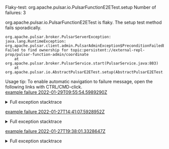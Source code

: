         
Flaky-test: org.apache.pulsar.io.PulsarFunctionE2ETest.setup
Number of failures: 3

org.apache.pulsar.io.PulsarFunctionE2ETest is flaky. The setup test method fails sporadically.

```
org.apache.pulsar.broker.PulsarServerException: java.lang.RuntimeException: org.apache.pulsar.client.admin.PulsarAdminException$PreconditionFailedException: Failed to find ownership for topic:persistent://external-repl-prop/pulsar-function-admin/coordinate
	at org.apache.pulsar.broker.PulsarService.start(PulsarService.java:803)
	at org.apache.pulsar.io.AbstractPulsarE2ETest.setup(AbstractPulsarE2ETest.java:164)
```

Usage tip: To enable automatic navigation to failure message, open the following links with CTRL/CMD-click.  
[example failure 2022-01-29T09:55:54.5989290Z](https://github.com/apache/pulsar/runs/4990505455?check_suite_focus=true?check_suite_focus=true#step:9:166)  


<details>
<summary>Full exception stacktrace</summary>
<code><pre>
org.apache.pulsar.broker.PulsarServerException: java.lang.RuntimeException: org.apache.pulsar.client.admin.PulsarAdminException$PreconditionFailedException: Failed to find ownership for topic:persistent://external-repl-prop/pulsar-function-admin/coordinate
	at org.apache.pulsar.broker.PulsarService.start(PulsarService.java:803)
	at org.apache.pulsar.io.AbstractPulsarE2ETest.setup(AbstractPulsarE2ETest.java:164)
	at java.base/jdk.internal.reflect.NativeMethodAccessorImpl.invoke0(Native Method)
	at java.base/jdk.internal.reflect.NativeMethodAccessorImpl.invoke(NativeMethodAccessorImpl.java:62)
	at java.base/jdk.internal.reflect.DelegatingMethodAccessorImpl.invoke(DelegatingMethodAccessorImpl.java:43)
	at java.base/java.lang.reflect.Method.invoke(Method.java:566)
	at org.testng.internal.MethodInvocationHelper.invokeMethod(MethodInvocationHelper.java:132)
	at org.testng.internal.MethodInvocationHelper.invokeMethodConsideringTimeout(MethodInvocationHelper.java:61)
	at org.testng.internal.ConfigInvoker.invokeConfigurationMethod(ConfigInvoker.java:366)
	at org.testng.internal.ConfigInvoker.invokeConfigurations(ConfigInvoker.java:320)
	at org.testng.internal.TestInvoker.runConfigMethods(TestInvoker.java:701)
	at org.testng.internal.TestInvoker.invokeMethod(TestInvoker.java:527)
	at org.testng.internal.TestInvoker.invokeTestMethod(TestInvoker.java:174)
	at org.testng.internal.MethodRunner.runInSequence(MethodRunner.java:46)
	at org.testng.internal.TestInvoker$MethodInvocationAgent.invoke(TestInvoker.java:822)
	at org.testng.internal.TestInvoker.invokeTestMethods(TestInvoker.java:147)
	at org.testng.internal.TestMethodWorker.invokeTestMethods(TestMethodWorker.java:146)
	at org.testng.internal.TestMethodWorker.run(TestMethodWorker.java:128)
	at java.base/java.util.ArrayList.forEach(ArrayList.java:1541)
	at org.testng.TestRunner.privateRun(TestRunner.java:764)
	at org.testng.TestRunner.run(TestRunner.java:585)
	at org.testng.SuiteRunner.runTest(SuiteRunner.java:384)
	at org.testng.SuiteRunner.runSequentially(SuiteRunner.java:378)
	at org.testng.SuiteRunner.privateRun(SuiteRunner.java:337)
	at org.testng.SuiteRunner.run(SuiteRunner.java:286)
	at org.testng.SuiteRunnerWorker.runSuite(SuiteRunnerWorker.java:53)
	at org.testng.SuiteRunnerWorker.run(SuiteRunnerWorker.java:96)
	at org.testng.TestNG.runSuitesSequentially(TestNG.java:1218)
	at org.testng.TestNG.runSuitesLocally(TestNG.java:1140)
	at org.testng.TestNG.runSuites(TestNG.java:1069)
	at org.testng.TestNG.run(TestNG.java:1037)
	at org.apache.maven.surefire.testng.TestNGExecutor.run(TestNGExecutor.java:135)
	at org.apache.maven.surefire.testng.TestNGDirectoryTestSuite.executeSingleClass(TestNGDirectoryTestSuite.java:112)
	at org.apache.maven.surefire.testng.TestNGDirectoryTestSuite.executeLazy(TestNGDirectoryTestSuite.java:123)
	at org.apache.maven.surefire.testng.TestNGDirectoryTestSuite.execute(TestNGDirectoryTestSuite.java:90)
	at org.apache.maven.surefire.testng.TestNGProvider.invoke(TestNGProvider.java:146)
	at org.apache.maven.surefire.booter.ForkedBooter.invokeProviderInSameClassLoader(ForkedBooter.java:384)
	at org.apache.maven.surefire.booter.ForkedBooter.runSuitesInProcess(ForkedBooter.java:345)
	at org.apache.maven.surefire.booter.ForkedBooter.execute(ForkedBooter.java:126)
	at org.apache.maven.surefire.booter.ForkedBooter.main(ForkedBooter.java:418)
Caused by: java.lang.RuntimeException: org.apache.pulsar.client.admin.PulsarAdminException$PreconditionFailedException: Failed to find ownership for topic:persistent://external-repl-prop/pulsar-function-admin/coordinate
	at org.apache.pulsar.functions.worker.PulsarWorkerService.start(PulsarWorkerService.java:585)
	at org.apache.pulsar.broker.PulsarService.startWorkerService(PulsarService.java:1542)
	at org.apache.pulsar.broker.PulsarService.start(PulsarService.java:771)
	... 39 more
Caused by: org.apache.pulsar.client.admin.PulsarAdminException$PreconditionFailedException: Failed to find ownership for topic:persistent://external-repl-prop/pulsar-function-admin/coordinate
	at org.apache.pulsar.client.admin.internal.BaseResource.getApiException(BaseResource.java:240)
	at org.apache.pulsar.client.admin.internal.BaseResource$1.failed(BaseResource.java:134)
	at org.glassfish.jersey.client.JerseyInvocation$1.failed(JerseyInvocation.java:882)
	at org.glassfish.jersey.client.JerseyInvocation$1.completed(JerseyInvocation.java:863)
	at org.glassfish.jersey.client.ClientRuntime.processResponse(ClientRuntime.java:229)
	at org.glassfish.jersey.client.ClientRuntime.access$200(ClientRuntime.java:62)
	at org.glassfish.jersey.client.ClientRuntime$2.lambda$response$0(ClientRuntime.java:173)
	at org.glassfish.jersey.internal.Errors$1.call(Errors.java:248)
	at org.glassfish.jersey.internal.Errors$1.call(Errors.java:244)
	at org.glassfish.jersey.internal.Errors.process(Errors.java:292)
	at org.glassfish.jersey.internal.Errors.process(Errors.java:274)
	at org.glassfish.jersey.internal.Errors.process(Errors.java:244)
	at org.glassfish.jersey.process.internal.RequestScope.runInScope(RequestScope.java:288)
	at org.glassfish.jersey.client.ClientRuntime$2.response(ClientRuntime.java:173)
	at org.apache.pulsar.client.admin.internal.http.AsyncHttpConnector.lambda$apply$1(AsyncHttpConnector.java:228)
	at java.base/java.util.concurrent.CompletableFuture.uniWhenComplete(CompletableFuture.java:859)
	at java.base/java.util.concurrent.CompletableFuture$UniWhenComplete.tryFire(CompletableFuture.java:837)
	at java.base/java.util.concurrent.CompletableFuture.postComplete(CompletableFuture.java:506)
	at java.base/java.util.concurrent.CompletableFuture.complete(CompletableFuture.java:2073)
	at org.apache.pulsar.client.admin.internal.http.AsyncHttpConnector.lambda$retryOperation$4(AsyncHttpConnector.java:270)
	at java.base/java.util.concurrent.CompletableFuture.uniWhenComplete(CompletableFuture.java:859)
	at java.base/java.util.concurrent.CompletableFuture$UniWhenComplete.tryFire(CompletableFuture.java:837)
	at java.base/java.util.concurrent.CompletableFuture.postComplete(CompletableFuture.java:506)
	at java.base/java.util.concurrent.CompletableFuture.complete(CompletableFuture.java:2073)
	at org.asynchttpclient.netty.NettyResponseFuture.loadContent(NettyResponseFuture.java:222)
	at org.asynchttpclient.netty.NettyResponseFuture.done(NettyResponseFuture.java:257)
	at org.asynchttpclient.netty.handler.AsyncHttpClientHandler.finishUpdate(AsyncHttpClientHandler.java:241)
	at org.asynchttpclient.netty.handler.HttpHandler.handleChunk(HttpHandler.java:114)
	at org.asynchttpclient.netty.handler.HttpHandler.handleRead(HttpHandler.java:143)
	at org.asynchttpclient.netty.handler.AsyncHttpClientHandler.channelRead(AsyncHttpClientHandler.java:78)
	at io.netty.channel.AbstractChannelHandlerContext.invokeChannelRead(AbstractChannelHandlerContext.java:379)
	at io.netty.channel.AbstractChannelHandlerContext.invokeChannelRead(AbstractChannelHandlerContext.java:365)
	at io.netty.channel.AbstractChannelHandlerContext.fireChannelRead(AbstractChannelHandlerContext.java:357)
	at io.netty.handler.codec.MessageToMessageDecoder.channelRead(MessageToMessageDecoder.java:103)
	at io.netty.channel.AbstractChannelHandlerContext.invokeChannelRead(AbstractChannelHandlerContext.java:379)
	at io.netty.channel.AbstractChannelHandlerContext.invokeChannelRead(AbstractChannelHandlerContext.java:365)
	at io.netty.channel.AbstractChannelHandlerContext.fireChannelRead(AbstractChannelHandlerContext.java:357)
	at io.netty.channel.CombinedChannelDuplexHandler$DelegatingChannelHandlerContext.fireChannelRead(CombinedChannelDuplexHandler.java:436)
	at io.netty.handler.codec.ByteToMessageDecoder.fireChannelRead(ByteToMessageDecoder.java:327)
	at io.netty.handler.codec.ByteToMessageDecoder.channelRead(ByteToMessageDecoder.java:299)
	at io.netty.channel.CombinedChannelDuplexHandler.channelRead(CombinedChannelDuplexHandler.java:251)
	at io.netty.channel.AbstractChannelHandlerContext.invokeChannelRead(AbstractChannelHandlerContext.java:379)
	at io.netty.channel.AbstractChannelHandlerContext.invokeChannelRead(AbstractChannelHandlerContext.java:365)
	at io.netty.channel.AbstractChannelHandlerContext.fireChannelRead(AbstractChannelHandlerContext.java:357)
	at io.netty.handler.ssl.SslHandler.unwrap(SslHandler.java:1371)
	at io.netty.handler.ssl.SslHandler.decodeJdkCompatible(SslHandler.java:1234)
	at io.netty.handler.ssl.SslHandler.decode(SslHandler.java:1283)
	at io.netty.handler.codec.ByteToMessageDecoder.decodeRemovalReentryProtection(ByteToMessageDecoder.java:510)
	at io.netty.handler.codec.ByteToMessageDecoder.callDecode(ByteToMessageDecoder.java:449)
	at io.netty.handler.codec.ByteToMessageDecoder.channelRead(ByteToMessageDecoder.java:279)
	at io.netty.channel.AbstractChannelHandlerContext.invokeChannelRead(AbstractChannelHandlerContext.java:379)
	at io.netty.channel.AbstractChannelHandlerContext.invokeChannelRead(AbstractChannelHandlerContext.java:365)
	at io.netty.channel.AbstractChannelHandlerContext.fireChannelRead(AbstractChannelHandlerContext.java:357)
	at io.netty.channel.DefaultChannelPipeline$HeadContext.channelRead(DefaultChannelPipeline.java:1410)
	at io.netty.channel.AbstractChannelHandlerContext.invokeChannelRead(AbstractChannelHandlerContext.java:379)
	at io.netty.channel.AbstractChannelHandlerContext.invokeChannelRead(AbstractChannelHandlerContext.java:365)
	at io.netty.channel.DefaultChannelPipeline.fireChannelRead(DefaultChannelPipeline.java:919)
	at io.netty.channel.nio.AbstractNioByteChannel$NioByteUnsafe.read(AbstractNioByteChannel.java:166)
	at io.netty.channel.nio.NioEventLoop.processSelectedKey(NioEventLoop.java:722)
	at io.netty.channel.nio.NioEventLoop.processSelectedKeysOptimized(NioEventLoop.java:658)
	at io.netty.channel.nio.NioEventLoop.processSelectedKeys(NioEventLoop.java:584)
	at io.netty.channel.nio.NioEventLoop.run(NioEventLoop.java:496)
	at io.netty.util.concurrent.SingleThreadEventExecutor$4.run(SingleThreadEventExecutor.java:986)
	at io.netty.util.internal.ThreadExecutorMap$2.run(ThreadExecutorMap.java:74)
	at io.netty.util.concurrent.FastThreadLocalRunnable.run(FastThreadLocalRunnable.java:30)
	at java.base/java.lang.Thread.run(Thread.java:829)
Caused by: javax.ws.rs.ClientErrorException: HTTP 412 Precondition Failed
	at org.glassfish.jersey.client.JerseyInvocation.createExceptionForFamily(JerseyInvocation.java:985)
	at org.glassfish.jersey.client.JerseyInvocation.convertToException(JerseyInvocation.java:967)
	at org.glassfish.jersey.client.JerseyInvocation.access$700(JerseyInvocation.java:82)
	... 63 more

</pre></code>
</details>

[example failure 2022-01-27T14:41:07.5928952Z](https://github.com/apache/pulsar/runs/4967565888?check_suite_focus=true?check_suite_focus=true#step:9:162)  


<details>
<summary>Full exception stacktrace</summary>
<code><pre>
org.apache.pulsar.broker.PulsarServerException: java.lang.RuntimeException: org.apache.pulsar.client.admin.PulsarAdminException$PreconditionFailedException: Failed to find ownership for topic:persistent://external-repl-prop/pulsar-function-admin/coordinate
	at org.apache.pulsar.broker.PulsarService.start(PulsarService.java:803)
	at org.apache.pulsar.io.AbstractPulsarE2ETest.setup(AbstractPulsarE2ETest.java:164)
	at java.base/jdk.internal.reflect.NativeMethodAccessorImpl.invoke0(Native Method)
	at java.base/jdk.internal.reflect.NativeMethodAccessorImpl.invoke(NativeMethodAccessorImpl.java:62)
	at java.base/jdk.internal.reflect.DelegatingMethodAccessorImpl.invoke(DelegatingMethodAccessorImpl.java:43)
	at java.base/java.lang.reflect.Method.invoke(Method.java:566)
	at org.testng.internal.MethodInvocationHelper.invokeMethod(MethodInvocationHelper.java:132)
	at org.testng.internal.MethodInvocationHelper.invokeMethodConsideringTimeout(MethodInvocationHelper.java:61)
	at org.testng.internal.ConfigInvoker.invokeConfigurationMethod(ConfigInvoker.java:366)
	at org.testng.internal.ConfigInvoker.invokeConfigurations(ConfigInvoker.java:320)
	at org.testng.internal.TestInvoker.runConfigMethods(TestInvoker.java:701)
	at org.testng.internal.TestInvoker.invokeMethod(TestInvoker.java:527)
	at org.testng.internal.TestInvoker.invokeTestMethod(TestInvoker.java:174)
	at org.testng.internal.MethodRunner.runInSequence(MethodRunner.java:46)
	at org.testng.internal.TestInvoker$MethodInvocationAgent.invoke(TestInvoker.java:822)
	at org.testng.internal.TestInvoker.invokeTestMethods(TestInvoker.java:147)
	at org.testng.internal.TestMethodWorker.invokeTestMethods(TestMethodWorker.java:146)
	at org.testng.internal.TestMethodWorker.run(TestMethodWorker.java:128)
	at java.base/java.util.ArrayList.forEach(ArrayList.java:1541)
	at org.testng.TestRunner.privateRun(TestRunner.java:764)
	at org.testng.TestRunner.run(TestRunner.java:585)
	at org.testng.SuiteRunner.runTest(SuiteRunner.java:384)
	at org.testng.SuiteRunner.runSequentially(SuiteRunner.java:378)
	at org.testng.SuiteRunner.privateRun(SuiteRunner.java:337)
	at org.testng.SuiteRunner.run(SuiteRunner.java:286)
	at org.testng.SuiteRunnerWorker.runSuite(SuiteRunnerWorker.java:53)
	at org.testng.SuiteRunnerWorker.run(SuiteRunnerWorker.java:96)
	at org.testng.TestNG.runSuitesSequentially(TestNG.java:1218)
	at org.testng.TestNG.runSuitesLocally(TestNG.java:1140)
	at org.testng.TestNG.runSuites(TestNG.java:1069)
	at org.testng.TestNG.run(TestNG.java:1037)
	at org.apache.maven.surefire.testng.TestNGExecutor.run(TestNGExecutor.java:135)
	at org.apache.maven.surefire.testng.TestNGDirectoryTestSuite.executeSingleClass(TestNGDirectoryTestSuite.java:112)
	at org.apache.maven.surefire.testng.TestNGDirectoryTestSuite.executeLazy(TestNGDirectoryTestSuite.java:123)
	at org.apache.maven.surefire.testng.TestNGDirectoryTestSuite.execute(TestNGDirectoryTestSuite.java:90)
	at org.apache.maven.surefire.testng.TestNGProvider.invoke(TestNGProvider.java:146)
	at org.apache.maven.surefire.booter.ForkedBooter.invokeProviderInSameClassLoader(ForkedBooter.java:384)
	at org.apache.maven.surefire.booter.ForkedBooter.runSuitesInProcess(ForkedBooter.java:345)
	at org.apache.maven.surefire.booter.ForkedBooter.execute(ForkedBooter.java:126)
	at org.apache.maven.surefire.booter.ForkedBooter.main(ForkedBooter.java:418)
Caused by: java.lang.RuntimeException: org.apache.pulsar.client.admin.PulsarAdminException$PreconditionFailedException: Failed to find ownership for topic:persistent://external-repl-prop/pulsar-function-admin/coordinate
	at org.apache.pulsar.functions.worker.PulsarWorkerService.start(PulsarWorkerService.java:585)
	at org.apache.pulsar.broker.PulsarService.startWorkerService(PulsarService.java:1539)
	at org.apache.pulsar.broker.PulsarService.start(PulsarService.java:771)
	... 39 more
Caused by: org.apache.pulsar.client.admin.PulsarAdminException$PreconditionFailedException: Failed to find ownership for topic:persistent://external-repl-prop/pulsar-function-admin/coordinate
	at org.apache.pulsar.client.admin.internal.BaseResource.getApiException(BaseResource.java:240)
	at org.apache.pulsar.client.admin.internal.BaseResource$1.failed(BaseResource.java:134)
	at org.glassfish.jersey.client.JerseyInvocation$1.failed(JerseyInvocation.java:882)
	at org.glassfish.jersey.client.JerseyInvocation$1.completed(JerseyInvocation.java:863)
	at org.glassfish.jersey.client.ClientRuntime.processResponse(ClientRuntime.java:229)
	at org.glassfish.jersey.client.ClientRuntime.access$200(ClientRuntime.java:62)
	at org.glassfish.jersey.client.ClientRuntime$2.lambda$response$0(ClientRuntime.java:173)
	at org.glassfish.jersey.internal.Errors$1.call(Errors.java:248)
	at org.glassfish.jersey.internal.Errors$1.call(Errors.java:244)
	at org.glassfish.jersey.internal.Errors.process(Errors.java:292)
	at org.glassfish.jersey.internal.Errors.process(Errors.java:274)
	at org.glassfish.jersey.internal.Errors.process(Errors.java:244)
	at org.glassfish.jersey.process.internal.RequestScope.runInScope(RequestScope.java:288)
	at org.glassfish.jersey.client.ClientRuntime$2.response(ClientRuntime.java:173)
	at org.apache.pulsar.client.admin.internal.http.AsyncHttpConnector.lambda$apply$1(AsyncHttpConnector.java:228)
	at java.base/java.util.concurrent.CompletableFuture.uniWhenComplete(CompletableFuture.java:859)
	at java.base/java.util.concurrent.CompletableFuture$UniWhenComplete.tryFire(CompletableFuture.java:837)
	at java.base/java.util.concurrent.CompletableFuture.postComplete(CompletableFuture.java:506)
	at java.base/java.util.concurrent.CompletableFuture.complete(CompletableFuture.java:2073)
	at org.apache.pulsar.client.admin.internal.http.AsyncHttpConnector.lambda$retryOperation$4(AsyncHttpConnector.java:270)
	at java.base/java.util.concurrent.CompletableFuture.uniWhenComplete(CompletableFuture.java:859)
	at java.base/java.util.concurrent.CompletableFuture$UniWhenComplete.tryFire(CompletableFuture.java:837)
	at java.base/java.util.concurrent.CompletableFuture.postComplete(CompletableFuture.java:506)
	at java.base/java.util.concurrent.CompletableFuture.complete(CompletableFuture.java:2073)
	at org.asynchttpclient.netty.NettyResponseFuture.loadContent(NettyResponseFuture.java:222)
	at org.asynchttpclient.netty.NettyResponseFuture.done(NettyResponseFuture.java:257)
	at org.asynchttpclient.netty.handler.AsyncHttpClientHandler.finishUpdate(AsyncHttpClientHandler.java:241)
	at org.asynchttpclient.netty.handler.HttpHandler.handleChunk(HttpHandler.java:114)
	at org.asynchttpclient.netty.handler.HttpHandler.handleRead(HttpHandler.java:143)
	at org.asynchttpclient.netty.handler.AsyncHttpClientHandler.channelRead(AsyncHttpClientHandler.java:78)
	at io.netty.channel.AbstractChannelHandlerContext.invokeChannelRead(AbstractChannelHandlerContext.java:379)
	at io.netty.channel.AbstractChannelHandlerContext.invokeChannelRead(AbstractChannelHandlerContext.java:365)
	at io.netty.channel.AbstractChannelHandlerContext.fireChannelRead(AbstractChannelHandlerContext.java:357)
	at io.netty.handler.codec.MessageToMessageDecoder.channelRead(MessageToMessageDecoder.java:103)
	at io.netty.channel.AbstractChannelHandlerContext.invokeChannelRead(AbstractChannelHandlerContext.java:379)
	at io.netty.channel.AbstractChannelHandlerContext.invokeChannelRead(AbstractChannelHandlerContext.java:365)
	at io.netty.channel.AbstractChannelHandlerContext.fireChannelRead(AbstractChannelHandlerContext.java:357)
	at io.netty.channel.CombinedChannelDuplexHandler$DelegatingChannelHandlerContext.fireChannelRead(CombinedChannelDuplexHandler.java:436)
	at io.netty.handler.codec.ByteToMessageDecoder.fireChannelRead(ByteToMessageDecoder.java:324)
	at io.netty.handler.codec.ByteToMessageDecoder.channelRead(ByteToMessageDecoder.java:296)
	at io.netty.channel.CombinedChannelDuplexHandler.channelRead(CombinedChannelDuplexHandler.java:251)
	at io.netty.channel.AbstractChannelHandlerContext.invokeChannelRead(AbstractChannelHandlerContext.java:379)
	at io.netty.channel.AbstractChannelHandlerContext.invokeChannelRead(AbstractChannelHandlerContext.java:365)
	at io.netty.channel.AbstractChannelHandlerContext.fireChannelRead(AbstractChannelHandlerContext.java:357)
	at io.netty.handler.ssl.SslHandler.unwrap(SslHandler.java:1371)
	at io.netty.handler.ssl.SslHandler.decodeJdkCompatible(SslHandler.java:1234)
	at io.netty.handler.ssl.SslHandler.decode(SslHandler.java:1283)
	at io.netty.handler.codec.ByteToMessageDecoder.decodeRemovalReentryProtection(ByteToMessageDecoder.java:507)
	at io.netty.handler.codec.ByteToMessageDecoder.callDecode(ByteToMessageDecoder.java:446)
	at io.netty.handler.codec.ByteToMessageDecoder.channelRead(ByteToMessageDecoder.java:276)
	at io.netty.channel.AbstractChannelHandlerContext.invokeChannelRead(AbstractChannelHandlerContext.java:379)
	at io.netty.channel.AbstractChannelHandlerContext.invokeChannelRead(AbstractChannelHandlerContext.java:365)
	at io.netty.channel.AbstractChannelHandlerContext.fireChannelRead(AbstractChannelHandlerContext.java:357)
	at io.netty.channel.DefaultChannelPipeline$HeadContext.channelRead(DefaultChannelPipeline.java:1410)
	at io.netty.channel.AbstractChannelHandlerContext.invokeChannelRead(AbstractChannelHandlerContext.java:379)
	at io.netty.channel.AbstractChannelHandlerContext.invokeChannelRead(AbstractChannelHandlerContext.java:365)
	at io.netty.channel.DefaultChannelPipeline.fireChannelRead(DefaultChannelPipeline.java:919)
	at io.netty.channel.nio.AbstractNioByteChannel$NioByteUnsafe.read(AbstractNioByteChannel.java:166)
	at io.netty.channel.nio.NioEventLoop.processSelectedKey(NioEventLoop.java:722)
	at io.netty.channel.nio.NioEventLoop.processSelectedKeysOptimized(NioEventLoop.java:658)
	at io.netty.channel.nio.NioEventLoop.processSelectedKeys(NioEventLoop.java:584)
	at io.netty.channel.nio.NioEventLoop.run(NioEventLoop.java:496)
	at io.netty.util.concurrent.SingleThreadEventExecutor$4.run(SingleThreadEventExecutor.java:986)
	at io.netty.util.internal.ThreadExecutorMap$2.run(ThreadExecutorMap.java:74)
	at io.netty.util.concurrent.FastThreadLocalRunnable.run(FastThreadLocalRunnable.java:30)
	at java.base/java.lang.Thread.run(Thread.java:829)
Caused by: javax.ws.rs.ClientErrorException: HTTP 412 Precondition Failed
	at org.glassfish.jersey.client.JerseyInvocation.createExceptionForFamily(JerseyInvocation.java:985)
	at org.glassfish.jersey.client.JerseyInvocation.convertToException(JerseyInvocation.java:967)
	at org.glassfish.jersey.client.JerseyInvocation.access$700(JerseyInvocation.java:82)
	... 63 more

</pre></code>
</details>

[example failure 2022-01-27T19:38:01.3328647Z](https://github.com/apache/pulsar/runs/4971515754?check_suite_focus=true?check_suite_focus=true#step:9:162)  


<details>
<summary>Full exception stacktrace</summary>
<code><pre>
org.apache.pulsar.broker.PulsarServerException: java.lang.RuntimeException: org.apache.pulsar.client.admin.PulsarAdminException$PreconditionFailedException: Failed to find ownership for topic:persistent://external-repl-prop/pulsar-function-admin/coordinate
	at org.apache.pulsar.broker.PulsarService.start(PulsarService.java:803)
	at org.apache.pulsar.io.AbstractPulsarE2ETest.setup(AbstractPulsarE2ETest.java:164)
	at java.base/jdk.internal.reflect.NativeMethodAccessorImpl.invoke0(Native Method)
	at java.base/jdk.internal.reflect.NativeMethodAccessorImpl.invoke(NativeMethodAccessorImpl.java:62)
	at java.base/jdk.internal.reflect.DelegatingMethodAccessorImpl.invoke(DelegatingMethodAccessorImpl.java:43)
	at java.base/java.lang.reflect.Method.invoke(Method.java:566)
	at org.testng.internal.MethodInvocationHelper.invokeMethod(MethodInvocationHelper.java:132)
	at org.testng.internal.MethodInvocationHelper.invokeMethodConsideringTimeout(MethodInvocationHelper.java:61)
	at org.testng.internal.ConfigInvoker.invokeConfigurationMethod(ConfigInvoker.java:366)
	at org.testng.internal.ConfigInvoker.invokeConfigurations(ConfigInvoker.java:320)
	at org.testng.internal.TestInvoker.runConfigMethods(TestInvoker.java:701)
	at org.testng.internal.TestInvoker.invokeMethod(TestInvoker.java:527)
	at org.testng.internal.TestInvoker.invokeTestMethod(TestInvoker.java:174)
	at org.testng.internal.MethodRunner.runInSequence(MethodRunner.java:46)
	at org.testng.internal.TestInvoker$MethodInvocationAgent.invoke(TestInvoker.java:822)
	at org.testng.internal.TestInvoker.invokeTestMethods(TestInvoker.java:147)
	at org.testng.internal.TestMethodWorker.invokeTestMethods(TestMethodWorker.java:146)
	at org.testng.internal.TestMethodWorker.run(TestMethodWorker.java:128)
	at java.base/java.util.ArrayList.forEach(ArrayList.java:1541)
	at org.testng.TestRunner.privateRun(TestRunner.java:764)
	at org.testng.TestRunner.run(TestRunner.java:585)
	at org.testng.SuiteRunner.runTest(SuiteRunner.java:384)
	at org.testng.SuiteRunner.runSequentially(SuiteRunner.java:378)
	at org.testng.SuiteRunner.privateRun(SuiteRunner.java:337)
	at org.testng.SuiteRunner.run(SuiteRunner.java:286)
	at org.testng.SuiteRunnerWorker.runSuite(SuiteRunnerWorker.java:53)
	at org.testng.SuiteRunnerWorker.run(SuiteRunnerWorker.java:96)
	at org.testng.TestNG.runSuitesSequentially(TestNG.java:1218)
	at org.testng.TestNG.runSuitesLocally(TestNG.java:1140)
	at org.testng.TestNG.runSuites(TestNG.java:1069)
	at org.testng.TestNG.run(TestNG.java:1037)
	at org.apache.maven.surefire.testng.TestNGExecutor.run(TestNGExecutor.java:135)
	at org.apache.maven.surefire.testng.TestNGDirectoryTestSuite.executeSingleClass(TestNGDirectoryTestSuite.java:112)
	at org.apache.maven.surefire.testng.TestNGDirectoryTestSuite.executeLazy(TestNGDirectoryTestSuite.java:123)
	at org.apache.maven.surefire.testng.TestNGDirectoryTestSuite.execute(TestNGDirectoryTestSuite.java:90)
	at org.apache.maven.surefire.testng.TestNGProvider.invoke(TestNGProvider.java:146)
	at org.apache.maven.surefire.booter.ForkedBooter.invokeProviderInSameClassLoader(ForkedBooter.java:384)
	at org.apache.maven.surefire.booter.ForkedBooter.runSuitesInProcess(ForkedBooter.java:345)
	at org.apache.maven.surefire.booter.ForkedBooter.execute(ForkedBooter.java:126)
	at org.apache.maven.surefire.booter.ForkedBooter.main(ForkedBooter.java:418)
Caused by: java.lang.RuntimeException: org.apache.pulsar.client.admin.PulsarAdminException$PreconditionFailedException: Failed to find ownership for topic:persistent://external-repl-prop/pulsar-function-admin/coordinate
	at org.apache.pulsar.functions.worker.PulsarWorkerService.start(PulsarWorkerService.java:585)
	at org.apache.pulsar.broker.PulsarService.startWorkerService(PulsarService.java:1539)
	at org.apache.pulsar.broker.PulsarService.start(PulsarService.java:771)
	... 39 more
Caused by: org.apache.pulsar.client.admin.PulsarAdminException$PreconditionFailedException: Failed to find ownership for topic:persistent://external-repl-prop/pulsar-function-admin/coordinate
	at org.apache.pulsar.client.admin.internal.BaseResource.getApiException(BaseResource.java:240)
	at org.apache.pulsar.client.admin.internal.BaseResource$1.failed(BaseResource.java:134)
	at org.glassfish.jersey.client.JerseyInvocation$1.failed(JerseyInvocation.java:882)
	at org.glassfish.jersey.client.JerseyInvocation$1.completed(JerseyInvocation.java:863)
	at org.glassfish.jersey.client.ClientRuntime.processResponse(ClientRuntime.java:229)
	at org.glassfish.jersey.client.ClientRuntime.access$200(ClientRuntime.java:62)
	at org.glassfish.jersey.client.ClientRuntime$2.lambda$response$0(ClientRuntime.java:173)
	at org.glassfish.jersey.internal.Errors$1.call(Errors.java:248)
	at org.glassfish.jersey.internal.Errors$1.call(Errors.java:244)
	at org.glassfish.jersey.internal.Errors.process(Errors.java:292)
	at org.glassfish.jersey.internal.Errors.process(Errors.java:274)
	at org.glassfish.jersey.internal.Errors.process(Errors.java:244)
	at org.glassfish.jersey.process.internal.RequestScope.runInScope(RequestScope.java:288)
	at org.glassfish.jersey.client.ClientRuntime$2.response(ClientRuntime.java:173)
	at org.apache.pulsar.client.admin.internal.http.AsyncHttpConnector.lambda$apply$1(AsyncHttpConnector.java:228)
	at java.base/java.util.concurrent.CompletableFuture.uniWhenComplete(CompletableFuture.java:859)
	at java.base/java.util.concurrent.CompletableFuture$UniWhenComplete.tryFire(CompletableFuture.java:837)
	at java.base/java.util.concurrent.CompletableFuture.postComplete(CompletableFuture.java:506)
	at java.base/java.util.concurrent.CompletableFuture.complete(CompletableFuture.java:2073)
	at org.apache.pulsar.client.admin.internal.http.AsyncHttpConnector.lambda$retryOperation$4(AsyncHttpConnector.java:270)
	at java.base/java.util.concurrent.CompletableFuture.uniWhenComplete(CompletableFuture.java:859)
	at java.base/java.util.concurrent.CompletableFuture$UniWhenComplete.tryFire(CompletableFuture.java:837)
	at java.base/java.util.concurrent.CompletableFuture.postComplete(CompletableFuture.java:506)
	at java.base/java.util.concurrent.CompletableFuture.complete(CompletableFuture.java:2073)
	at org.asynchttpclient.netty.NettyResponseFuture.loadContent(NettyResponseFuture.java:222)
	at org.asynchttpclient.netty.NettyResponseFuture.done(NettyResponseFuture.java:257)
	at org.asynchttpclient.netty.handler.AsyncHttpClientHandler.finishUpdate(AsyncHttpClientHandler.java:241)
	at org.asynchttpclient.netty.handler.HttpHandler.handleChunk(HttpHandler.java:114)
	at org.asynchttpclient.netty.handler.HttpHandler.handleRead(HttpHandler.java:143)
	at org.asynchttpclient.netty.handler.AsyncHttpClientHandler.channelRead(AsyncHttpClientHandler.java:78)
	at io.netty.channel.AbstractChannelHandlerContext.invokeChannelRead(AbstractChannelHandlerContext.java:379)
	at io.netty.channel.AbstractChannelHandlerContext.invokeChannelRead(AbstractChannelHandlerContext.java:365)
	at io.netty.channel.AbstractChannelHandlerContext.fireChannelRead(AbstractChannelHandlerContext.java:357)
	at io.netty.handler.codec.MessageToMessageDecoder.channelRead(MessageToMessageDecoder.java:103)
	at io.netty.channel.AbstractChannelHandlerContext.invokeChannelRead(AbstractChannelHandlerContext.java:379)
	at io.netty.channel.AbstractChannelHandlerContext.invokeChannelRead(AbstractChannelHandlerContext.java:365)
	at io.netty.channel.AbstractChannelHandlerContext.fireChannelRead(AbstractChannelHandlerContext.java:357)
	at io.netty.channel.CombinedChannelDuplexHandler$DelegatingChannelHandlerContext.fireChannelRead(CombinedChannelDuplexHandler.java:436)
	at io.netty.handler.codec.ByteToMessageDecoder.fireChannelRead(ByteToMessageDecoder.java:327)
	at io.netty.handler.codec.ByteToMessageDecoder.channelRead(ByteToMessageDecoder.java:299)
	at io.netty.channel.CombinedChannelDuplexHandler.channelRead(CombinedChannelDuplexHandler.java:251)
	at io.netty.channel.AbstractChannelHandlerContext.invokeChannelRead(AbstractChannelHandlerContext.java:379)
	at io.netty.channel.AbstractChannelHandlerContext.invokeChannelRead(AbstractChannelHandlerContext.java:365)
	at io.netty.channel.AbstractChannelHandlerContext.fireChannelRead(AbstractChannelHandlerContext.java:357)
	at io.netty.handler.ssl.SslHandler.unwrap(SslHandler.java:1371)
	at io.netty.handler.ssl.SslHandler.decodeJdkCompatible(SslHandler.java:1234)
	at io.netty.handler.ssl.SslHandler.decode(SslHandler.java:1283)
	at io.netty.handler.codec.ByteToMessageDecoder.decodeRemovalReentryProtection(ByteToMessageDecoder.java:510)
	at io.netty.handler.codec.ByteToMessageDecoder.callDecode(ByteToMessageDecoder.java:449)
	at io.netty.handler.codec.ByteToMessageDecoder.channelRead(ByteToMessageDecoder.java:279)
	at io.netty.channel.AbstractChannelHandlerContext.invokeChannelRead(AbstractChannelHandlerContext.java:379)
	at io.netty.channel.AbstractChannelHandlerContext.invokeChannelRead(AbstractChannelHandlerContext.java:365)
	at io.netty.channel.AbstractChannelHandlerContext.fireChannelRead(AbstractChannelHandlerContext.java:357)
	at io.netty.channel.DefaultChannelPipeline$HeadContext.channelRead(DefaultChannelPipeline.java:1410)
	at io.netty.channel.AbstractChannelHandlerContext.invokeChannelRead(AbstractChannelHandlerContext.java:379)
	at io.netty.channel.AbstractChannelHandlerContext.invokeChannelRead(AbstractChannelHandlerContext.java:365)
	at io.netty.channel.DefaultChannelPipeline.fireChannelRead(DefaultChannelPipeline.java:919)
	at io.netty.channel.nio.AbstractNioByteChannel$NioByteUnsafe.read(AbstractNioByteChannel.java:166)
	at io.netty.channel.nio.NioEventLoop.processSelectedKey(NioEventLoop.java:722)
	at io.netty.channel.nio.NioEventLoop.processSelectedKeysOptimized(NioEventLoop.java:658)
	at io.netty.channel.nio.NioEventLoop.processSelectedKeys(NioEventLoop.java:584)
	at io.netty.channel.nio.NioEventLoop.run(NioEventLoop.java:496)
	at io.netty.util.concurrent.SingleThreadEventExecutor$4.run(SingleThreadEventExecutor.java:986)
	at io.netty.util.internal.ThreadExecutorMap$2.run(ThreadExecutorMap.java:74)
	at io.netty.util.concurrent.FastThreadLocalRunnable.run(FastThreadLocalRunnable.java:30)
	at java.base/java.lang.Thread.run(Thread.java:829)
Caused by: javax.ws.rs.ClientErrorException: HTTP 412 Precondition Failed
	at org.glassfish.jersey.client.JerseyInvocation.createExceptionForFamily(JerseyInvocation.java:985)
	at org.glassfish.jersey.client.JerseyInvocation.convertToException(JerseyInvocation.java:967)
	at org.glassfish.jersey.client.JerseyInvocation.access$700(JerseyInvocation.java:82)
	... 63 more

</pre></code>
</details>

